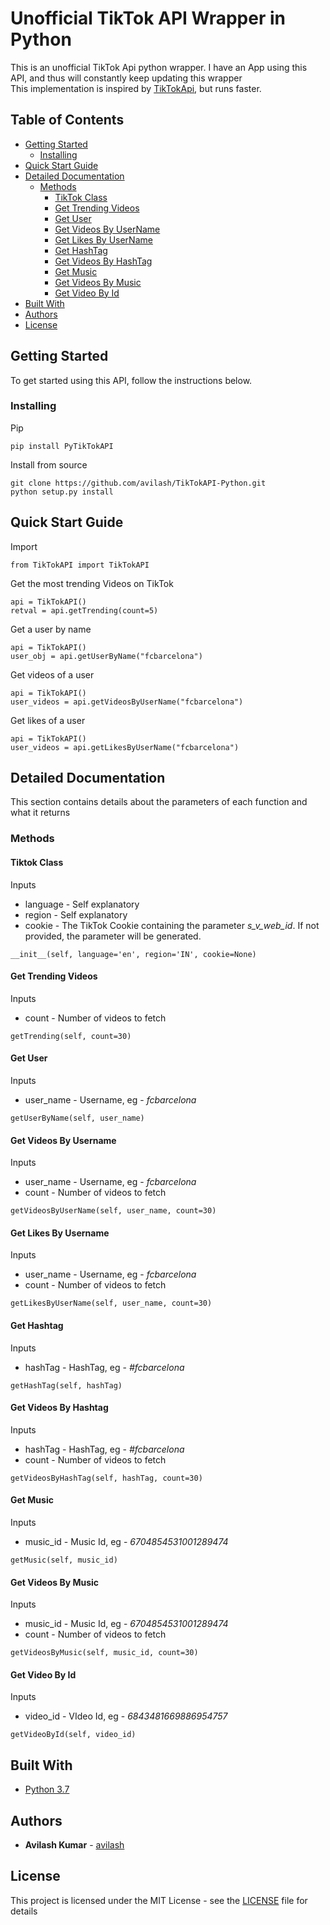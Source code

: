 
# Unofficial TikTok API Wrapper in Python

This is an unofficial TikTok Api python wrapper. I have an App using this API, and thus will constantly keep updating this wrapper  
This implementation is inspired by [TikTokApi](https://github.com/davidteather/TikTok-Api/), but runs faster.  


## Table of Contents
- [Getting Started](#getting-started)
    - [Installing](#installing)
- [Quick Start Guide](#quick-start-guide)
- [Detailed Documentation](#detailed-documentation)
    - [Methods](#methods)
        - [TikTok Class](#tiktok-class)
        - [Get Trending Videos](#get-trending-videos)
        - [Get User](#get-user)
        - [Get Videos By UserName](#get-videos-by-username)
        - [Get Likes By UserName](#get-likes-by-username)
        - [Get HashTag](#get-hashtag)
        - [Get Videos By HashTag](#get-videos-by-hashtag)
        - [Get Music](#get-music)
        - [Get Videos By Music](#get-videos-by-music)
        - [Get Video By Id](#get-video-by-id)
- [Built With](#built-with)
- [Authors](#authors)
- [License](#license)

## Getting Started

To get started using this API, follow the instructions below.

### Installing
Pip
```
pip install PyTikTokAPI
```

Install from source
```
git clone https://github.com/avilash/TikTokAPI-Python.git
python setup.py install
```

## Quick Start Guide
Import
```
from TikTokAPI import TikTokAPI
```
Get the most trending Videos on TikTok
```
api = TikTokAPI()
retval = api.getTrending(count=5)
```
Get a user by name
```
api = TikTokAPI()
user_obj = api.getUserByName("fcbarcelona")
```
Get videos of a user
```
api = TikTokAPI()
user_videos = api.getVideosByUserName("fcbarcelona")
```
Get likes of a user
```
api = TikTokAPI()
user_videos = api.getLikesByUserName("fcbarcelona")
```

## Detailed Documentation
This section contains details about the parameters of each function and what it returns

### Methods

#### Tiktok Class
Inputs
* language - Self explanatory
* region - Self explanatory
* cookie - The TikTok Cookie containing the parameter <em>s_v_web_id</em>. If not provided, the parameter will be generated.

```buildoutcfg
__init__(self, language='en', region='IN', cookie=None)
```

#### Get Trending Videos
Inputs
* count - Number of videos to fetch  

```buildoutcfg
getTrending(self, count=30)
```

#### Get User
Inputs
* user_name - Username, eg - <em>fcbarcelona</em>

```buildoutcfg
getUserByName(self, user_name)
```

#### Get Videos By Username
Inputs
* user_name - Username, eg - <em>fcbarcelona</em>
* count - Number of videos to fetch

```buildoutcfg
getVideosByUserName(self, user_name, count=30)
```

#### Get Likes By Username
Inputs
* user_name - Username, eg - <em>fcbarcelona</em>
* count - Number of videos to fetch

```buildoutcfg
getLikesByUserName(self, user_name, count=30)
```

#### Get Hashtag
Inputs
* hashTag - HashTag, eg - <em>#fcbarcelona</em>

```buildoutcfg
getHashTag(self, hashTag)
```

#### Get Videos By Hashtag
Inputs
* hashTag - HashTag, eg - <em>#fcbarcelona</em>
* count - Number of videos to fetch

```buildoutcfg
getVideosByHashTag(self, hashTag, count=30)
```

#### Get Music
Inputs
* music_id - Music Id, eg - <em>6704854531001289474</em>

```buildoutcfg
getMusic(self, music_id)
```

#### Get Videos By Music
Inputs
* music_id - Music Id, eg - <em>6704854531001289474</em>
* count - Number of videos to fetch

```buildoutcfg
getVideosByMusic(self, music_id, count=30)
```

#### Get Video By Id
Inputs
* video_id - VIdeo Id, eg - <em>6843481669886954757</em>

```buildoutcfg
getVideoById(self, video_id)
```

## Built With

* [Python 3.7](https://www.python.org/)

## Authors

* **Avilash Kumar** - [avilash](https://github.com/avilash)

## License

This project is licensed under the MIT License - see the [LICENSE](LICENSE) file for details

